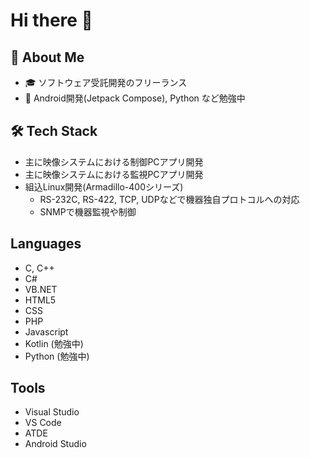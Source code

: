 # Hi there 👋

## 🚀 About Me
- 🎓 ソフトウェア受託開発のフリーランス
- 🌱 Android開発(Jetpack Compose), Python など勉強中

## 🛠️ Tech Stack
- 主に映像システムにおける制御PCアプリ開発
- 主に映像システムにおける監視PCアプリ開発
- 組込Linux開発(Armadillo-400シリーズ)
  - RS-232C, RS-422, TCP, UDPなどで機器独自プロトコルへの対応
  - SNMPで機器監視や制御

## Languages
- C, C++
- C#
- VB.NET
- HTML5
- CSS
- PHP
- Javascript
- Kotlin (勉強中)
- Python (勉強中)

## Tools
- Visual Studio
- VS Code
- ATDE
- Android Studio
